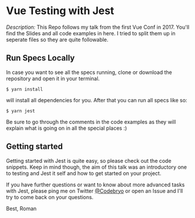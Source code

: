Vue Testing with Jest
=====================

*Description:*
This Repo follows my talk from the first Vue Conf in 2017.
You'll find the Slides and all code examples in here.
I tried to split them up in seperate files so they are quite followable.

## Run Specs Locally

In case you want to see all the specs running, clone or download the repository and open it in your terminal.

```shell
$ yarn install
```

will install all dependencies for you. After that you can run all specs like so:

```shell
$ yarn jest
```

Be sure to go through the comments in the code examples as they will explain what is going on in all the special places :)

## Getting started

Getting started with Jest is quite easy, so please check out the code snippets. Keep in mind though, the aim of this talk was an introductory one to testing and Jest it self and how to get started on your project.

If you have further questions or want to know about more advanced tasks with Jest, please ping me on Twitter [@Codebryo](https://twitter.com/Codebryo) or open an Issue and I'll try to come back on your questions.

Best,
Roman
